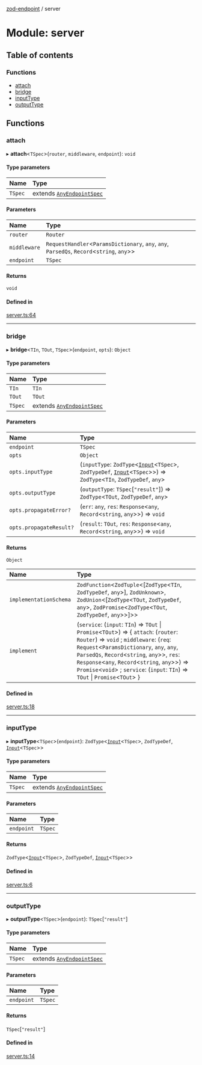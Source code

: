 [zod-endpoint](../README.md) / server

# Module: server

## Table of contents

### Functions

- [attach](server.md#attach)
- [bridge](server.md#bridge)
- [inputType](server.md#inputtype)
- [outputType](server.md#outputtype)

## Functions

### attach

▸ **attach**<`TSpec`\>(`router`, `middleware`, `endpoint`): `void`

#### Type parameters

| Name | Type |
| :------ | :------ |
| `TSpec` | extends [`AnyEndpointSpec`](spec.md#anyendpointspec) |

#### Parameters

| Name | Type |
| :------ | :------ |
| `router` | `Router` |
| `middleware` | `RequestHandler`<`ParamsDictionary`, `any`, `any`, `ParsedQs`, `Record`<`string`, `any`\>\> |
| `endpoint` | `TSpec` |

#### Returns

`void`

#### Defined in

[server.ts:64](https://github.com/lorefnon/zod-endpoint/blob/eb01508/src/server.ts#L64)

___

### bridge

▸ **bridge**<`TIn`, `TOut`, `TSpec`\>(`endpoint`, `opts`): `Object`

#### Type parameters

| Name | Type |
| :------ | :------ |
| `TIn` | `TIn` |
| `TOut` | `TOut` |
| `TSpec` | extends [`AnyEndpointSpec`](spec.md#anyendpointspec) |

#### Parameters

| Name | Type |
| :------ | :------ |
| `endpoint` | `TSpec` |
| `opts` | `Object` |
| `opts.inputType` | (`inputType`: `ZodType`<[`Input`](spec.md#input)<`TSpec`\>, `ZodTypeDef`, [`Input`](spec.md#input)<`TSpec`\>\>) => `ZodType`<`TIn`, `ZodTypeDef`, `any`\> |
| `opts.outputType` | (`outputType`: `TSpec`[``"result"``]) => `ZodType`<`TOut`, `ZodTypeDef`, `any`\> |
| `opts.propagateError?` | (`err`: `any`, `res`: `Response`<`any`, `Record`<`string`, `any`\>\>) => `void` |
| `opts.propagateResult?` | (`result`: `TOut`, `res`: `Response`<`any`, `Record`<`string`, `any`\>\>) => `void` |

#### Returns

`Object`

| Name | Type |
| :------ | :------ |
| `implementationSchema` | `ZodFunction`<`ZodTuple`<[`ZodType`<`TIn`, `ZodTypeDef`, `any`\>], `ZodUnknown`\>, `ZodUnion`<[`ZodType`<`TOut`, `ZodTypeDef`, `any`\>, `ZodPromise`<`ZodType`<`TOut`, `ZodTypeDef`, `any`\>\>]\>\> |
| `implement` | (`service`: (`input`: `TIn`) => `TOut` \| `Promise`<`TOut`\>) => { `attach`: (`router`: `Router`) => `void` ; `middleware`: (`req`: `Request`<`ParamsDictionary`, `any`, `any`, `ParsedQs`, `Record`<`string`, `any`\>\>, `res`: `Response`<`any`, `Record`<`string`, `any`\>\>) => `Promise`<`void`\> ; `service`: (`input`: `TIn`) => `TOut` \| `Promise`<`TOut`\>  } |

#### Defined in

[server.ts:18](https://github.com/lorefnon/zod-endpoint/blob/eb01508/src/server.ts#L18)

___

### inputType

▸ **inputType**<`TSpec`\>(`endpoint`): `ZodType`<[`Input`](spec.md#input)<`TSpec`\>, `ZodTypeDef`, [`Input`](spec.md#input)<`TSpec`\>\>

#### Type parameters

| Name | Type |
| :------ | :------ |
| `TSpec` | extends [`AnyEndpointSpec`](spec.md#anyendpointspec) |

#### Parameters

| Name | Type |
| :------ | :------ |
| `endpoint` | `TSpec` |

#### Returns

`ZodType`<[`Input`](spec.md#input)<`TSpec`\>, `ZodTypeDef`, [`Input`](spec.md#input)<`TSpec`\>\>

#### Defined in

[server.ts:6](https://github.com/lorefnon/zod-endpoint/blob/eb01508/src/server.ts#L6)

___

### outputType

▸ **outputType**<`TSpec`\>(`endpoint`): `TSpec`[``"result"``]

#### Type parameters

| Name | Type |
| :------ | :------ |
| `TSpec` | extends [`AnyEndpointSpec`](spec.md#anyendpointspec) |

#### Parameters

| Name | Type |
| :------ | :------ |
| `endpoint` | `TSpec` |

#### Returns

`TSpec`[``"result"``]

#### Defined in

[server.ts:14](https://github.com/lorefnon/zod-endpoint/blob/eb01508/src/server.ts#L14)

